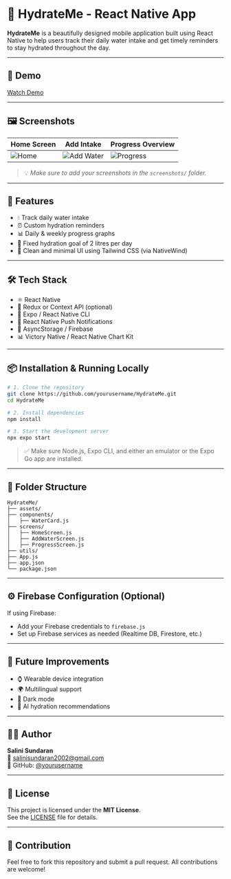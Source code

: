 
# 🧴 HydrateMe - React Native App

**HydrateMe** is a beautifully designed mobile application built using React Native to help users track their daily water intake and get timely reminders to stay hydrated throughout the day.

---

## 📸 Demo

<!-- Replace with a real screen recording or YouTube link -->
[Watch Demo](https://your-demo-link.com)

---

## 🖼️ Screenshots

| Home Screen | Add Intake | Progress Overview |
|-------------|------------|-------------------|
| ![Home](screenshots/home.png) | ![Add Water](screenshots/add.png) | ![Progress](screenshots/progress.png) |

> 💡 *Make sure to add your screenshots in the `screenshots/` folder.*

---

## 🚀 Features

- 💧 Track daily water intake
- ⏰ Custom hydration reminders
- 📊 Daily & weekly progress graphs
- 🎯 Fixed hydration goal of 2 litres per day
- 📱 Clean and minimal UI using Tailwind CSS (via NativeWind)

---

## 🛠️ Tech Stack

- ⚛️ React Native
- 🧠 Redux or Context API (optional)
- 📱 Expo / React Native CLI
- 🔔 React Native Push Notifications
- 💾 AsyncStorage / Firebase
- 📊 Victory Native / React Native Chart Kit

---

## 📦 Installation & Running Locally

```bash
# 1. Clone the repository
git clone https://github.com/yourusername/HydrateMe.git
cd HydrateMe

# 2. Install dependencies
npm install

# 3. Start the development server
npx expo start
```

> ✅ Make sure Node.js, Expo CLI, and either an emulator or the Expo Go app are installed.

---

## 📂 Folder Structure

```
HydrateMe/
├── assets/
├── components/
│   ├── WaterCard.js
├── screens/
│   ├── HomeScreen.js
│   ├── AddWaterScreen.js
│   ├── ProgressScreen.js
├── utils/
├── App.js
├── app.json
└── package.json
```

---

## ⚙️ Firebase Configuration (Optional)

If using Firebase:
- Add your Firebase credentials to `firebase.js`
- Set up Firebase services as needed (Realtime DB, Firestore, etc.)

---

## 🧪 Future Improvements

- ⌚ Wearable device integration
- 🌍 Multilingual support
- 🌙 Dark mode
- 🧠 AI hydration recommendations

---

## 👩‍💻 Author

**Salini Sundaran**  
📧 [salinisundaran2002@gmail.com](mailto:salinisundaran2002@gmail.com)  
🔗 GitHub: [@yourusername](https://github.com/yourusername)

---

## 📄 License

This project is licensed under the **MIT License**.  
See the [LICENSE](LICENSE) file for details.

---

## 🙌 Contribution

Feel free to fork this repository and submit a pull request. All contributions are welcome!
